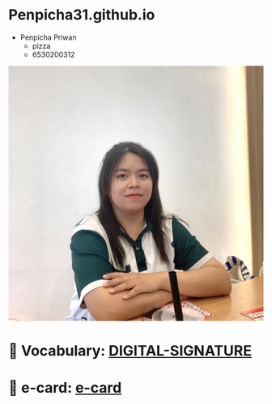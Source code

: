 # Penpicha31.github.io

- Penpicha Priwan
  - pizza
  - 6530200312


![profile](img/Image.jpg)


# :ledger: Vocabulary: [DIGITAL-SIGNATURE](digital-signature)
# :christmas_tree: e-card: [e-card](e-card.md)
